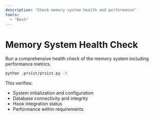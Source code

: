 ```yaml
---
description: "Check memory system health and performance"
tools:
  - "Bash"
---
```


# Memory System Health Check

Run a comprehensive health check of the memory system including performance metrics.

```bash
python .prsist/prsist.py -h
```

This verifies:
- System initialization and configuration
- Database connectivity and integrity
- Hook integration status
- Performance within requirements